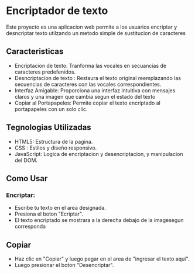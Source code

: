 
# Encriptador de texto 

Este proyecto es una aplicacion web permite a los usuarios encriptar y desncriptar texto utilzando un metodo simple de sustitucion de caracteres

## Caracteristicas

* Encriptacion de texto: Tranforma las vocales en secuancias de caracteres predefenidos.
* Desncriptacion de texto : Restaura el texto original reemplazando las secuencias de caracteres con las vocales correspondientes.
* Interfaz Amigable: Proporciona una interfaz intuitiva con mensajes claros y una imagen que cambia segun el estado del texto
* Copiar al Portapapeles: Permite copiar el texto encriptado al portapapeles con un solo clic.

## Tegnologias Utilizadas

* HTML5: Estructura de la pagina.
* CSS : Estilos y diseño responsivo.
* JavaScript: Logica de encriptacion y desencriptacion, y manipulacion del DOM.

## Como Usar

### Encriptar:
* Escribe tu texto en el area designada.
* Presiona el boton "Ecriptar".
* El texto encriptado se mostrara a la derecha debajo de la imagesegun corresponda 
## Copiar
* Haz clic en "Copiar" y luego pegar en el area de "ingresar el texto aqui".
* Luego presionar el boton "Desencriptar".
